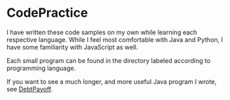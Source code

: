 # CodePractice
I have written these code samples on my own while learning each respective language. While I feel most comfortable with Java and Python, I have some familiarity with JavaScript as well. 

Each small program can be found in the directory labeled according to programming language. 

If you want to see a much longer, and more useful Java program I wrote, see [DebtPayoff](https://github.com/aredshaw/DebtPayoff). 

